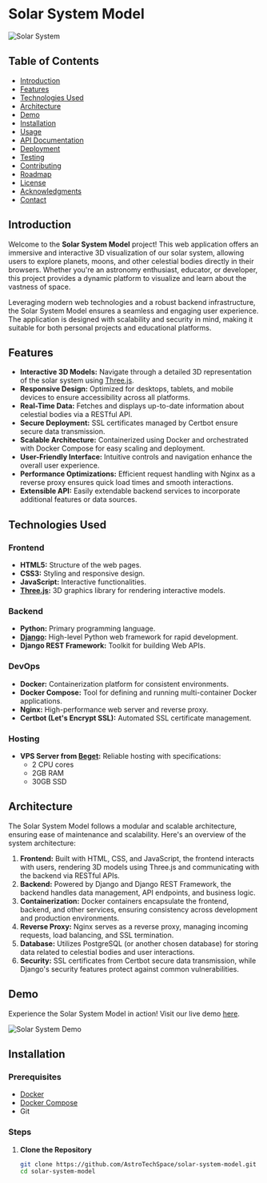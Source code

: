 # Solar System Model

![Solar System](https://github.com/AstroTechSpace/solar-system-model/blob/main/client/images/solar-system-banner.png)

## Table of Contents

- [Introduction](#introduction)
- [Features](#features)
- [Technologies Used](#technologies-used)
- [Architecture](#architecture)
- [Demo](#demo)
- [Installation](#installation)
- [Usage](#usage)
- [API Documentation](#api-documentation)
- [Deployment](#deployment)
- [Testing](#testing)
- [Contributing](#contributing)
- [Roadmap](#roadmap)
- [License](#license)
- [Acknowledgments](#acknowledgments)
- [Contact](#contact)

## Introduction

Welcome to the **Solar System Model** project! This web application offers an immersive and interactive 3D visualization of our solar system, allowing users to explore planets, moons, and other celestial bodies directly in their browsers. Whether you're an astronomy enthusiast, educator, or developer, this project provides a dynamic platform to visualize and learn about the vastness of space.

Leveraging modern web technologies and a robust backend infrastructure, the Solar System Model ensures a seamless and engaging user experience. The application is designed with scalability and security in mind, making it suitable for both personal projects and educational platforms.

## Features

- **Interactive 3D Models:** Navigate through a detailed 3D representation of the solar system using [Three.js](https://threejs.org/).
- **Responsive Design:** Optimized for desktops, tablets, and mobile devices to ensure accessibility across all platforms.
- **Real-Time Data:** Fetches and displays up-to-date information about celestial bodies via a RESTful API.
- **Secure Deployment:** SSL certificates managed by Certbot ensure secure data transmission.
- **Scalable Architecture:** Containerized using Docker and orchestrated with Docker Compose for easy scaling and deployment.
- **User-Friendly Interface:** Intuitive controls and navigation enhance the overall user experience.
- **Performance Optimizations:** Efficient request handling with Nginx as a reverse proxy ensures quick load times and smooth interactions.
- **Extensible API:** Easily extendable backend services to incorporate additional features or data sources.

## Technologies Used

### Frontend

- **HTML5:** Structure of the web pages.
- **CSS3:** Styling and responsive design.
- **JavaScript:** Interactive functionalities.
- **[Three.js](https://threejs.org/):** 3D graphics library for rendering interactive models.

### Backend

- **Python:** Primary programming language.
- **[Django](https://www.djangoproject.com/):** High-level Python web framework for rapid development.
- **Django REST Framework:** Toolkit for building Web APIs.

### DevOps

- **Docker:** Containerization platform for consistent environments.
- **Docker Compose:** Tool for defining and running multi-container Docker applications.
- **Nginx:** High-performance web server and reverse proxy.
- **Certbot (Let's Encrypt SSL):** Automated SSL certificate management.

### Hosting

- **VPS Server from [Beget](https://beget.com/):** Reliable hosting with specifications:
  - 2 CPU cores
  - 2GB RAM
  - 30GB SSD

## Architecture

The Solar System Model follows a modular and scalable architecture, ensuring ease of maintenance and scalability. Here's an overview of the system architecture:

1. **Frontend:** Built with HTML, CSS, and JavaScript, the frontend interacts with users, rendering 3D models using Three.js and communicating with the backend via RESTful APIs.
2. **Backend:** Powered by Django and Django REST Framework, the backend handles data management, API endpoints, and business logic.
3. **Containerization:** Docker containers encapsulate the frontend, backend, and other services, ensuring consistency across development and production environments.
4. **Reverse Proxy:** Nginx serves as a reverse proxy, managing incoming requests, load balancing, and SSL termination.
5. **Database:** Utilizes PostgreSQL (or another chosen database) for storing data related to celestial bodies and user interactions.
6. **Security:** SSL certificates from Certbot secure data transmission, while Django's security features protect against common vulnerabilities.

## Demo

Experience the Solar System Model in action! Visit our live demo [here](https://your-domain.com).

![Solar System Demo](https://github.com/AstroTechSpace/solar-system-model/blob/main/assets/demo.gif)

## Installation

### Prerequisites

- [Docker](https://www.docker.com/get-started)
- [Docker Compose](https://docs.docker.com/compose/install/)
- Git

### Steps

1. **Clone the Repository**

   ```bash
   git clone https://github.com/AstroTechSpace/solar-system-model.git
   cd solar-system-model
